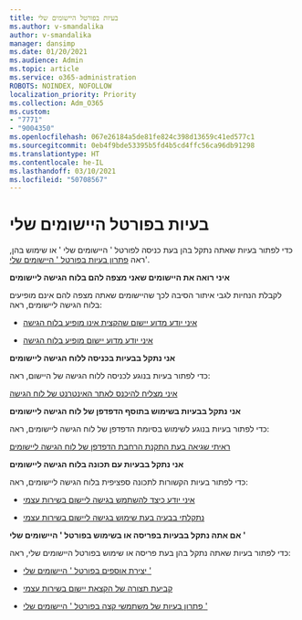 ```yaml
---
title: בעיות בפורטל היישומים שלי
ms.author: v-smandalika
author: v-smandalika
manager: dansimp
ms.date: 01/20/2021
ms.audience: Admin
ms.topic: article
ms.service: o365-administration
ROBOTS: NOINDEX, NOFOLLOW
localization_priority: Priority
ms.collection: Adm_O365
ms.custom:
- "7771"
- "9004350"
ms.openlocfilehash: 067e26184a5de81fe824c398d13659c41ed577c1
ms.sourcegitcommit: 0eb4f9bde53395b5fd4b5cd4ffc56ca96db91298
ms.translationtype: HT
ms.contentlocale: he-IL
ms.lasthandoff: 03/10/2021
ms.locfileid: "50708567"
---
```

# <a name="myapps-portal-issues"></a>בעיות בפורטל היישומים שלי

כדי לפתור בעיות שאתה נתקל בהן בעת כניסה לפורטל ' היישומים שלי ' או שימוש בהן, ראה [פתרון בעיות בפורטל ' היישומים שלי](https://docs.microsoft.com/azure/active-directory/user-help/my-apps-portal-end-user-troubleshoot)'.

**איני רואה את היישומים שאני מצפה להם בלוח הגישה ליישומים**

לקבלת הנחיות לגבי איתור הסיבה לכך שהיישומים שאתה מצפה להם אינם מופיעים בלוח הגישה ליישומים, ראה:

- [איני יודע מדוע יישום שהקצית אינו מופיע בלוח הגישה](https://docs.microsoft.com/azure/active-directory/manage-apps/application-sign-in-other-problem-access-panel)
     
- [איני יודע מדוע יישום מופיע בלוח הגישה](https://docs.microsoft.com/azure/active-directory/manage-apps/application-sign-in-other-problem-access-panel)

**אני נתקל בבעיות בכניסה ללוח הגישה ליישומים**

כדי לפתור בעיות בנוגע לכניסה ללוח הגישה של היישום, ראה:

[איני מצליח להיכנס לאתר האינטרנט של לוח הגישה](https://docs.microsoft.com/azure/active-directory/manage-apps/application-sign-in-other-problem-access-panel)

**אני נתקל בבעיות בשימוש בתוסף הדפדפן של לוח הגישה ליישומים**

כדי לפתור בעיות בנוגע לשימוש בסיומת הדפדפן של לוח הגישה ליישומים, ראה:

[ראיתי שגיאה בעת התקנת הרחבת הדפדפן של לוח הגישה ליישומים](https://docs.microsoft.com/azure/active-directory/application-access-panel-extension-problem-installing/)

**אני נתקל בבעיות עם תכונה בלוח הגישה ליישומים**

כדי לפתור בעיות הקשורות לתכונה ספציפית בלוח הגישה ליישומים, ראה:

- [איני יודע כיצד להשתמש בגישה ליישום בשירות עצמי](https://docs.microsoft.com/azure/active-directory/manage-apps/access-panel-manage-self-service-access) 

- [נתקלתי בבעיה בעת שימוש בגישה ליישום בשירות עצמי](https://docs.microsoft.com/azure/active-directory/manage-apps/access-panel-manage-self-service-access)
    
**אם אתה נתקל בבעיות בפריסה או בשימוש בפורטל ' היישומים שלי '**

כדי לפתור בעיות שאתה נתקל בהן בעת פריסה או שימוש בפורטל היישומים שלי, ראה:

- [יצירת אוספים בפורטל ' היישומים שלי '](https://docs.microsoft.com/azure/active-directory/manage-apps/access-panel-collections) 
    
- [קביעת תצורה של הקצאת יישום בשירות עצמי](https://docs.microsoft.com/azure/active-directory/manage-apps/manage-self-service-access)
     
- [פתרון בעיות של משתמשי קצה בפורטל ' היישומים שלי '](https://docs.microsoft.com/azure/active-directory/user-help/my-apps-portal-end-user-troubleshoot)



